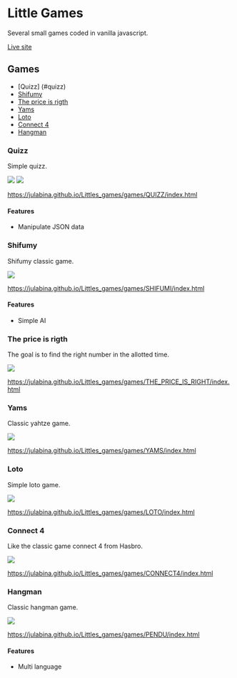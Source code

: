 # Little Games 

Several small games coded in vanilla javascript.

[Live site](https://julabina.github.io/Littles_games/)

## Games 

- [Quizz] (#quizz)
- [Shifumy](#shifumy)
- [The price is rigth](#the-price-is-rigth)
- [Yams](#yams)
- [Loto](#loto)
- [Connect 4](#connect-4)
- [Hangman](#hangman)

### Quizz

Simple quizz.

![](./assets/screenQ1.png)
![](./assets/screenQ2.png)

<https://julabina.github.io/Littles_games/games/QUIZZ/index.html>

#### Features

- Manipulate JSON data 

### Shifumy

Shifumy classic game.

![](./assets/screenShi1.png)

<https://julabina.github.io/Littles_games/games/SHIFUMI/index.html>

#### Features

- Simple AI

### The price is rigth

The goal is to find the right number in the allotted time.

![](./assets/screenPrice2.png)

<https://julabina.github.io/Littles_games/games/THE_PRICE_IS_RIGHT/index.html>

### Yams

Classic yahtze game.

![](./assets/screenYams.png)

<https://julabina.github.io/Littles_games/games/YAMS/index.html>

### Loto

Simple loto game.

![](./assets/screenLoto.png)

<https://julabina.github.io/Littles_games/games/LOTO/index.html>

### Connect 4

Like the classic game connect 4 from Hasbro.

![](./assets/screenConnect.png)

<https://julabina.github.io/Littles_games/games/CONNECT4/index.html>

### Hangman

Classic hangman game.

![](./assets/screenPendu.png)

<https://julabina.github.io/Littles_games/games/PENDU/index.html>

#### Features

- Multi language